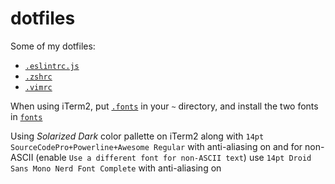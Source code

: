 # dotfiles

Some of my dotfiles:

 - [`.eslintrc.js`](https://github.com/the-quill/dotfiles/blob/master/.eslintrc.js)
 - [`.zshrc`](https://github.com/the-quill/dotfiles/blob/master/.zshrc)
 - [`.vimrc`](https://github.com/the-quill/dotfiles/blob/master/.vimrc)

When using iTerm2, put [`.fonts`](https://github.com/The-Quill/dotfiles/blob/master/.fonts) in your `~` directory, and install the two fonts in [`fonts`](https://github.com/The-Quill/dotfiles/blob/master/fonts)

Using _Solarized Dark_ color pallette on iTerm2 along with `14pt SourceCodePro+Powerline+Awesome Regular` with anti-aliasing on
and for non-ASCII (enable `Use a different font for non-ASCII text`) use `14pt Droid Sans Mono Nerd Font Complete` with anti-aliasing on
